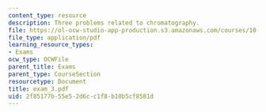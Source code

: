 ```yaml
---
content_type: resource
description: Three problems related to chromatography.
file: https://ol-ocw-studio-app-production.s3.amazonaws.com/courses/10-32-separation-processes-spring-2005/2f85177b55e52d6cc1f8b10b5cf8581d_exam_3.pdf
file_type: application/pdf
learning_resource_types:
- Exams
ocw_type: OCWFile
parent_title: Exams
parent_type: CourseSection
resourcetype: Document
title: exam_3.pdf
uid: 2f85177b-55e5-2d6c-c1f8-b10b5cf8581d
---
```

